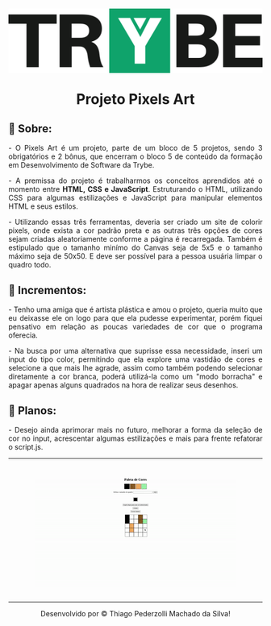 <h1 align="center"> 
  <img src="trybepreto.png">
  
  Projeto Pixels Art 
</h1>

<h2>
📜 Sobre: 
</h2>
<p align="justify">
- O Pixels Art é um projeto, parte de um bloco de 5 projetos, sendo 3 obrigatórios e 2 bônus, que encerram o bloco 5 de conteúdo da formação em Desenvolvimento de Software da Trybe.
</p>

<p align="justify">
- A premissa do projeto é trabalharmos os conceitos aprendidos até o momento entre <strong>HTML, CSS e JavaScript</strong>. Estruturando o HTML, utilizando CSS para algumas estilizações e JavaScript para manipular elementos HTML e seus estilos.
</p>

<p align="justify">
- Utilizando essas três ferramentas, deveria ser criado um site de colorir pixels, onde exista a cor padrão preta e as outras três opções de cores sejam criadas aleatoriamente conforme a página é recarregada. Também é estipulado que o tamanho minímo do Canvas seja de 5x5 e o tamanho máximo seja de 50x50. E deve ser possível para a pessoa usuária limpar o quadro todo.
</p>

<h2>
🚀 Incrementos:
</h2>
<p align="justify">
- Tenho uma amiga que é artista plástica e amou o projeto, queria muito que eu deixasse ele on logo para que ela pudesse experimentar, porém fiquei pensativo em relação as poucas variedades de cor que o programa oferecia.
</p>
<p align="justify">
- Na busca por uma alternativa que suprisse essa necessidade, inseri um input do tipo color, permitindo que ela explore uma vastidão de cores e selecione a que mais lhe agrade, assim como também podendo selecionar diretamente a cor branca, poderá utilizá-la como um "modo borracha" e apagar apenas alguns quadrados na hora de realizar seus desenhos.
</p>

<h2>
🔮 Planos:
</h2>
<p align="justify">
- Desejo ainda aprimorar mais no futuro, melhorar a forma da seleção de cor no input, acrescentar algumas estilizações e mais para frente refatorar o script.js.
</p>

----------

<h1 align="center">
<img src="site.gif">
</h1>

---------------
<p align="center">
Desenvolvido por © Thiago Pederzolli Machado da Silva!
<p>